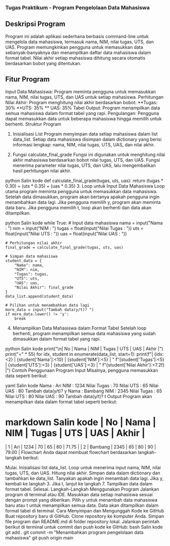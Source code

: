 ### Tugas Praktikum - Program Pengelolaan Data Mahasiswa
## Deskripsi Program
Program ini adalah aplikasi sederhana berbasis command-line untuk mengelola data mahasiswa, termasuk nama, NIM, nilai tugas, UTS, dan UAS. Program memungkinkan pengguna untuk memasukkan data sebanyak-banyaknya dan menampilkan daftar data mahasiswa dalam format tabel. Nilai akhir setiap mahasiswa dihitung secara otomatis berdasarkan bobot yang ditentukan.

## Fitur Program
Input Data Mahasiswa: Program meminta pengguna untuk memasukkan nama, NIM, nilai tugas, UTS, dan UAS untuk setiap mahasiswa.
Perhitungan Nilai Akhir: Program menghitung nilai akhir berdasarkan bobot:
**Tugas: 30%
**UTS: 35%
** UAS: 35%
Tabel Output: Program menampilkan data semua mahasiswa dalam format tabel yang rapi.
Pengulangan: Pengguna dapat memasukkan data untuk beberapa mahasiswa hingga memilih untuk berhenti.
Struktur Program
1. Inisialisasi List
Program menyimpan data setiap mahasiswa dalam list data_list. Setiap data mahasiswa disimpan dalam dictionary yang berisi informasi lengkap: nama, NIM, nilai tugas, UTS, UAS, dan nilai akhir.

2. Fungsi calculate_final_grade
Fungsi ini digunakan untuk menghitung nilai akhir mahasiswa berdasarkan bobot nilai tugas, UTS, dan UAS. Fungsi menerima parameter nilai tugas, UTS, dan UAS, lalu mengembalikan hasil perhitungan nilai akhir.

python
Salin kode
def calculate_final_grade(tugas, uts, uas):
    return (tugas * 0.30) + (uts * 0.35) + (uas * 0.35)
3. Loop untuk Input Data Mahasiswa
Loop utama program meminta pengguna untuk memasukkan data mahasiswa. Setelah data dimasukkan, program akan bertanya apakah pengguna ingin menambahkan data lagi. Jika pengguna memilih y, program akan meminta data baru. Jika pengguna memilih t, loop akan berhenti dan data akan ditampilkan.

python
Salin kode
while True:
    # Input data mahasiswa
    nama = input("Nama : ")
    nim = input("NIM : ")
    tugas = float(input("Nilai Tugas : "))
    uts = float(input("Nilai UTS : "))
    uas = float(input("Nilai UAS : "))
    
    # Perhitungan nilai akhir
    final_grade = calculate_final_grade(tugas, uts, uas)
    
    # Simpan data mahasiswa
    student_data = {
        "Nama": nama,
        "NIM": nim,
        "Tugas": tugas,
        "UTS": uts,
        "UAS": uas,
        "Nilai Akhir": final_grade
    }
    data_list.append(student_data)

    # Pilihan untuk menambahkan data lagi
    more_data = input("Tambah data(y/t)? ")
    if more_data.lower() != 'y':
        break
4. Menampilkan Data Mahasiswa dalam Format Tabel
Setelah loop berhenti, program menampilkan semua data mahasiswa yang sudah dimasukkan dalam format tabel yang rapi.

python
Salin kode
print("\n| No |    Nama    |  NIM  | Tugas | UTS | UAS |  Akhir  |")
print("=" * 55)
for idx, student in enumerate(data_list, start=1):
    print(f"| {idx:<2} | {student['Nama']:<10} | {student['NIM']:<5} | "
          f"{student['Tugas']:<5} | {student['UTS']:<3} | {student['UAS']:<3} | "
          f"{student['Nilai Akhir']:<7.2f} |")
Contoh Penggunaan Program
Input
Misalnya, pengguna memasukkan data seperti berikut:

yaml
Salin kode
Nama : Ari
NIM : 1234
Nilai Tugas : 70
Nilai UTS : 65
Nilai UAS : 80
Tambah data(y/t)? y
Nama : Bambang
NIM : 2345
Nilai Tugas : 65
Nilai UTS : 80
Nilai UAS : 90
Tambah data(y/t)? t
Output
Program akan menampilkan data dalam format tabel seperti berikut:

markdown
Salin kode
| No |    Nama    |  NIM  | Tugas | UTS | UAS |  Akhir  |
=======================================================
| 1  | Ari        | 1234  | 70    | 65  | 80  |  71.75  |
| 2  | Bambang    | 2345  | 65    | 80  | 90  |  79.00  |
Flowchart
Anda dapat membuat flowchart berdasarkan langkah-langkah berikut:

Mulai.
Inisialisasi list data_list.
Loop untuk menerima input nama, NIM, nilai tugas, UTS, dan UAS.
Hitung nilai akhir.
Simpan data dalam dictionary dan tambahkan ke data_list.
Tanyakan apakah ingin menambah data lagi. Jika y, kembali ke langkah 3. Jika t, lanjut ke langkah 7.
Tampilkan data dalam format tabel.
Selesai.
Langkah-Langkah Menggunakan Program
Jalankan program di terminal atau IDE.
Masukkan data setiap mahasiswa sesuai dengan prompt yang diberikan.
Pilih y untuk menambah data mahasiswa baru atau t untuk menampilkan semua data.
Data akan ditampilkan dalam format tabel di terminal.
Cara Menyimpan dan Mengunggah Kode ke GitHub
Buat repository baru di GitHub.
Clone repository ke komputer Anda.
Simpan file program dan README.md di folder repository lokal.
Jalankan perintah berikut di terminal untuk commit dan push kode ke GitHub:
bash
Salin kode
git add .
git commit -m "Menambahkan program pengelolaan data mahasiswa"
git push origin main
